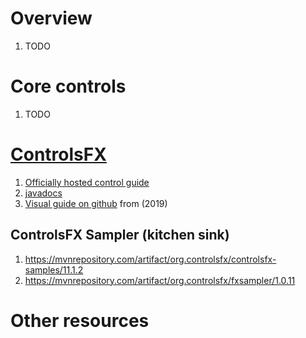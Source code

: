 # Overview
1. TODO


# Core controls
1. TODO


# [ControlsFX](https://controlsfx.github.io/)
1. [Officially hosted control guide](https://controlsfx.github.io/features/searchablecombobox/)
1. [javadocs](https://controlsfx.github.io/javadoc/11.1.2/org.controlsfx.controls/module-summary.html)
1. [Visual guide on github](https://github.com/controlsfx/controlsfx/wiki/ControlsFX-Features) from (2019)


## ControlsFX Sampler (kitchen sink)
1. https://mvnrepository.com/artifact/org.controlsfx/controlsfx-samples/11.1.2
1. https://mvnrepository.com/artifact/org.controlsfx/fxsampler/1.0.11


# Other resources
